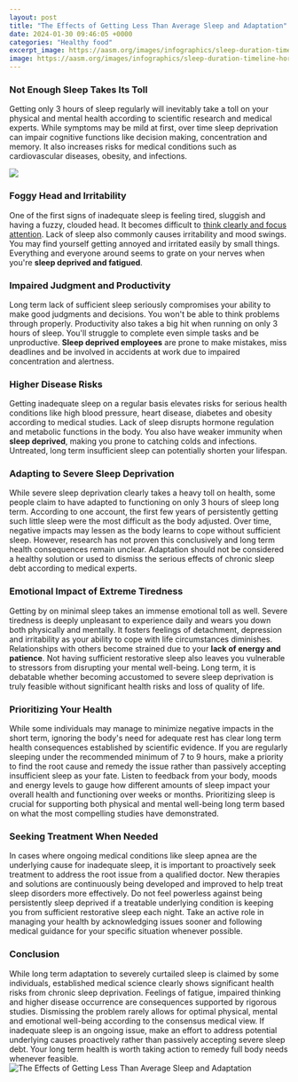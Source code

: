 ```yaml
---
layout: post
title: "The Effects of Getting Less Than Average Sleep and Adaptation"
date: 2024-01-30 09:46:05 +0000
categories: "Healthy food"
excerpt_image: https://aasm.org/images/infographics/sleep-duration-timeline-horiz.jpg
image: https://aasm.org/images/infographics/sleep-duration-timeline-horiz.jpg
---
```


### Not Enough Sleep Takes Its Toll  
Getting only 3 hours of sleep regularly will inevitably take a toll on your physical and mental health according to scientific research and medical experts. While symptoms may be mild at first, over time sleep deprivation can impair cognitive functions like decision making, concentration and memory. It also increases risks for medical conditions such as cardiovascular diseases, obesity, and infections. 

![](https://www.verywellhealth.com/thmb/Euo4H9uJHVxBMd3lnGwOSajw7zI=/1500x0/filters:no_upscale():max_bytes(150000):strip_icc()/what-are-the-symptoms-of-sleep-deprivation-3015161_color4-5b42c4ddc9e77c00374089b8.png)
### Foggy Head and Irritability 
One of the first signs of inadequate sleep is feeling tired, sluggish and having a fuzzy, clouded head. It becomes difficult to [think clearly and focus attention](https://store.fi.io.vn/call-your-mom-mothers-gift-i-love-my-mother-your-mom-is-calling-2986). Lack of sleep also commonly causes irritability and mood swings. You may find yourself getting annoyed and irritated easily by small things. Everything and everyone around seems to grate on your nerves when you're **sleep deprived and fatigued**.
### Impaired Judgment and Productivity 
Long term lack of sufficient sleep seriously compromises your ability to make good judgments and decisions. You won't be able to think problems through properly. Productivity also takes a big hit when running on only 3 hours of sleep. You'll struggle to complete even simple tasks and be unproductive. **Sleep deprived employees** are prone to make mistakes, miss deadlines and be involved in accidents at work due to impaired concentration and alertness. 
### Higher Disease Risks
Getting inadequate sleep on a regular basis elevates risks for serious health conditions like high blood pressure, heart disease, diabetes and obesity according to medical studies. Lack of sleep disrupts hormone regulation and metabolic functions in the body. You also have weaker immunity when **sleep deprived**, making you prone to catching colds and infections. Untreated, long term insufficient sleep can potentially shorten your lifespan.
### Adapting to Severe Sleep Deprivation
While severe sleep deprivation clearly takes a heavy toll on health, some people claim to have adapted to functioning on only 3 hours of sleep long term. According to one account, the first few years of persistently getting such little sleep were the most difficult as the body adjusted. Over time, negative impacts may lessen as the body learns to cope without sufficient sleep. However, research has not proven this conclusively and long term health consequences remain unclear. Adaptation should not be considered a healthy solution or used to dismiss the serious effects of chronic sleep debt according to medical experts.  
### Emotional Impact of Extreme Tiredness
Getting by on minimal sleep takes an immense emotional toll as well. Severe tiredness is deeply unpleasant to experience daily and wears you down both physically and mentally. It fosters feelings of detachment, depression and irritability as your ability to cope with life circumstances diminishes. Relationships with others become strained due to your **lack of energy and patience**. Not having sufficient restorative sleep also leaves you vulnerable to stressors from disrupting your mental well-being. Long term, it is debatable whether becoming accustomed to severe sleep deprivation is truly feasible without significant health risks and loss of quality of life.
### Prioritizing Your Health 
While some individuals may manage to minimize negative impacts in the short term, ignoring the body's need for adequate rest has clear long term health consequences established by scientific evidence. If you are regularly sleeping under the recommended minimum of 7 to 9 hours, make a priority to find the root cause and remedy the issue rather than passively accepting insufficient sleep as your fate. Listen to feedback from your body, moods and energy levels to gauge how different amounts of sleep impact your overall health and functioning over weeks or months. Prioritizing sleep is crucial for supporting both physical and mental well-being long term based on what the most compelling studies have demonstrated.
### Seeking Treatment When Needed
In cases where ongoing medical conditions like sleep apnea are the underlying cause for inadequate sleep, it is important to proactively seek treatment to address the root issue from a qualified doctor. New therapies and solutions are continuously being developed and improved to help treat sleep disorders more effectively. Do not feel powerless against being persistently sleep deprived if a treatable underlying condition is keeping you from sufficient restorative sleep each night. Take an active role in managing your health by acknowledging issues sooner and following medical guidance for your specific situation whenever possible. 
### Conclusion
While long term adaptation to severely curtailed sleep is claimed by some individuals, established medical science clearly shows significant health risks from chronic sleep deprivation. Feelings of fatigue, impaired thinking and higher disease occurrence are consequences supported by rigorous studies. Dismissing the problem rarely allows for optimal physical, mental and emotional well-being according to the consensus medical view. If inadequate sleep is an ongoing issue, make an effort to address potential underlying causes proactively rather than passively accepting severe sleep debt. Your long term health is worth taking action to remedy full body needs whenever feasible.
![The Effects of Getting Less Than Average Sleep and Adaptation](https://aasm.org/images/infographics/sleep-duration-timeline-horiz.jpg)